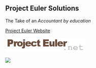 
## Project Euler Solutions

The Take of an _Accountant by education_

[Project Euler Website](https://projecteuler.net/)

<p><img src="https://github.com/pe-solutions/.github/blob/main/profile/logo.png"></p>

<p><img src="["https://github.com/pe-solutions/.github/blob/main/profile/pe-badge.png"></p>

<!--

**Here are some ideas to get you started:**

🙋‍♀️ A short introduction - what is your organization all about?
🌈 Contribution guidelines - how can the community get involved?
👩‍💻 Useful resources - where can the community find your docs? Is there anything else the community should know?
🍿 Fun facts - what does your team eat for breakfast?
🧙 Remember, you can do mighty things with the power of [Markdown](https://docs.github.com/github/writing-on-github/getting-started-with-writing-and-formatting-on-github/basic-writing-and-formatting-syntax)
-->
